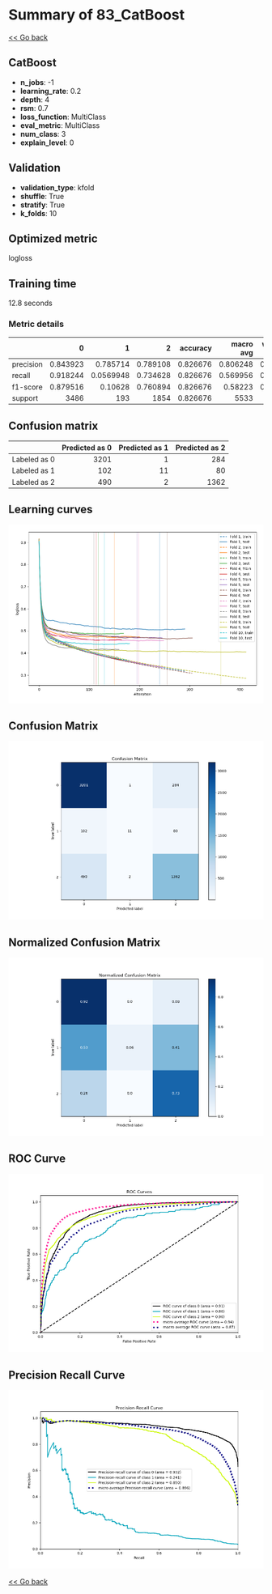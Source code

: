 # Summary of 83_CatBoost

[<< Go back](../README.md)


## CatBoost
- **n_jobs**: -1
- **learning_rate**: 0.2
- **depth**: 4
- **rsm**: 0.7
- **loss_function**: MultiClass
- **eval_metric**: MultiClass
- **num_class**: 3
- **explain_level**: 0

## Validation
 - **validation_type**: kfold
 - **shuffle**: True
 - **stratify**: True
 - **k_folds**: 10

## Optimized metric
logloss

## Training time

12.8 seconds

### Metric details
|           |           0 |           1 |           2 |   accuracy |   macro avg |   weighted avg |   logloss |
|:----------|------------:|------------:|------------:|-----------:|------------:|---------------:|----------:|
| precision |    0.843923 |   0.785714  |    0.789108 |   0.826676 |    0.806248 |       0.823525 |  0.456098 |
| recall    |    0.918244 |   0.0569948 |    0.734628 |   0.826676 |    0.569956 |       0.826676 |  0.456098 |
| f1-score  |    0.879516 |   0.10628   |    0.760894 |   0.826676 |    0.58223  |       0.812797 |  0.456098 |
| support   | 3486        | 193         | 1854        |   0.826676 | 5533        |    5533        |  0.456098 |


## Confusion matrix
|              |   Predicted as 0 |   Predicted as 1 |   Predicted as 2 |
|:-------------|-----------------:|-----------------:|-----------------:|
| Labeled as 0 |             3201 |                1 |              284 |
| Labeled as 1 |              102 |               11 |               80 |
| Labeled as 2 |              490 |                2 |             1362 |

## Learning curves
![Learning curves](learning_curves.png)
## Confusion Matrix

![Confusion Matrix](confusion_matrix.png)


## Normalized Confusion Matrix

![Normalized Confusion Matrix](confusion_matrix_normalized.png)


## ROC Curve

![ROC Curve](roc_curve.png)


## Precision Recall Curve

![Precision Recall Curve](precision_recall_curve.png)



[<< Go back](../README.md)
